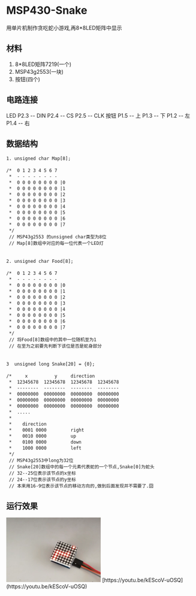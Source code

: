 # MSP430-Snake
用单片机制作贪吃蛇小游戏,再8*8LED矩阵中显示

## 材料

1. 8*8LED矩阵7219(一个)
2. MSP43g2553(一块)
3. 按钮(四个)

## 电路连接
   LED 
   P2.3 -- DIN
   P2.4 -- CS
   P2.5 -- CLK
   按钮
   P1.5 -- 上
   P1.3 -- 下
   P1.2 -- 左
   P1.4 -- 右

## 数据结构

    1. unsigned char Map[8];

    /* 	0 1 2 3 4 5 6 7
     * 	- - - - - - - -
     * 	0 0 0 0 0 0 0 0 |0
     * 	0 0 0 0 0 0 0 0 |1
     * 	0 0 0 0 0 0 0 0 |2
     * 	0 0 0 0 0 0 0 0 |3
     * 	0 0 0 0 0 0 0 0 |4
     * 	0 0 0 0 0 0 0 0 |5
     * 	0 0 0 0 0 0 0 0 |6
     * 	0 0 0 0 0 0 0 0 |7
     */
     // MSP43g2553 的unsigned char类型为8位
     // Map[8]数组中对应的每一位代表一个LED灯


    2. unsigned char Food[8];

    /* 	0 1 2 3 4 5 6 7
     * 	- - - - - - - -
     * 	0 0 0 0 0 0 0 0 |0
     * 	0 0 0 0 0 0 0 0 |1
     * 	0 0 0 0 0 0 0 0 |2
     * 	0 0 0 0 0 0 0 0 |3
     * 	0 0 0 0 0 0 0 0 |4
     * 	0 0 0 0 0 0 0 0 |5
     * 	0 0 0 0 0 0 0 0 |6
     * 	0 0 0 0 0 0 0 0 |7
     */
     // 将Food[8]数组中的其中一位随机至为1
     // 在至为之前要先判断下该位是否是蛇身部分


    3  unsigned long Snake[20] = {0}; 

    /*     x		  y     direction
     *  12345678  12345678  12345678  12345678
     *  --------  --------  --------  --------
     *  00000000  00000000  00000000  00000000
     *  00000000  00000000  00000000  00000000
     *  00000000  00000000  00000000  00000000
     *  .....
     *
     *	  direction
     *	  0001 0000  		right
     *	  0010 0000  		up
     *	  0100 0000  		down
     *	  1000 0000  		left
     */
     // MSP43g2553中long为32位
     // Snake[20]数组中的每一个元素代表蛇的一个节点,Snake[0]为蛇头
     // 32--25位表示该节点的x坐标
     // 24--17位表示该节点的y坐标
     // 本来用16-9位表示该节点的移动方向的,做到后面发现并不需要了.囧


##  运行效果

<img src="img/msp430 snake-01.png" width = "50%" />
[https://youtu.be/kEScoV-uOSQ](https://youtu.be/kEScoV-uOSQ)
